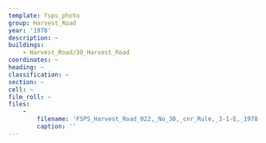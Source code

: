 ```yaml
---
template: fsps_photo
group: Harvest_Road
year: '1978'
description: ~
buildings:
    - Harvest_Road/30_Harvest_Road
coordinates: ~
heading: ~
classification: ~
section: ~
cell: ~
film_roll: ~
files:
    -
        filename: 'FSPS_Harvest_Road_022,_No_30,_cnr_Rule,_3-1-E,_1978.png'
        caption: ''
---
```

